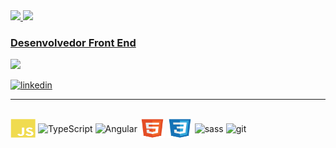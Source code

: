 

<div>
<a href="https://github.com/gabrielolvmd">
<img loading="lazy" height="180em" src="https://github-readme-stats.vercel.app/api/top-langs/?username=gabrielolvmd&layout=compact&langs_count=7&theme=dracula"/>
<img loading="lazy" height="180em" src="https://github-readme-stats.vercel.app/api?username=gabrielolvmd&show_icons=true&theme=dracula&include_all_commits=true&count_private=true"/>
</div>

### Desenvolvedor Front End

<img src="https://img.shields.io/static/v1?label=Overview&message=Gabriel&color=f8efd4&style=for-the-badge&logo=GitHub">

<!-- [![portfolio](https://img.shields.io/badge/my_portfolio-000?style=for-the-badge&logo=ko-fi&logoColor=white)](https://katherineoelsner.com/)  -->

[![linkedin](https://img.shields.io/badge/linkedin-0A66C2?style=for-the-badge&logo=linkedin&logoColor=white)](https://www.linkedin.com/in/gabriel-oliveira-083085202/)

<hr>

<div style="display: inline_block"><br>
    <img align="center" alt="Js" height="30" width="40" src="https://raw.githubusercontent.com/devicons/devicon/master/icons/javascript/javascript-plain.svg">
    <img align="center" alt="TypeScript" height="30" width="40" src="https://cdn.jsdelivr.net/gh/devicons/devicon/icons/typescript/typescript-original.svg" />  
    <img align="center" alt="Angular" height="30" width="40" src="https://cdn.jsdelivr.net/gh/devicons/devicon/icons/angularjs/angularjs-original.svg" />  
    <!-- <img align="center" alt="React" height="30" width="40" src="https://cdn.jsdelivr.net/gh/devicons/devicon/icons/react/react-original.svg" />
    <img align="center" alt="Java" height="30" width="40" src="https://cdn.jsdelivr.net/gh/devicons/devicon/icons/java/java-original.svg" /> -->
    <img align="center" alt="HTML" height="30" width="40" src="https://raw.githubusercontent.com/devicons/devicon/master/icons/html5/html5-original.svg">
    <img align="center" alt="CSS" height="30" width="40" src="https://raw.githubusercontent.com/devicons/devicon/master/icons/css3/css3-original.svg">
    <img align="center" alt="sass" height="30" width="40" src="https://cdn.jsdelivr.net/gh/devicons/devicon/icons/sass/sass-original.svg" />
    <img align="center" alt="git" height="30" width="40" src="https://cdn.jsdelivr.net/gh/devicons/devicon/icons/git/git-original.svg" />
</div>
